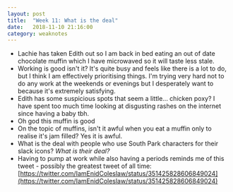 ```yaml
---
layout: post
title:  "Week 11: What is the deal"
date:   2018-11-10 21:16:00
category: weaknotes
---
```


* Lachie has taken Edith out so I am back in bed eating an out of date chocolate muffin which I have microwaved so it will taste less stale.
* Working is good isn't it? It's quite busy and feels like there is a lot to do, but I think I am effectively prioritising things. I'm trying very hard not to do any work at the weekends or evenings but I desperately want to because it's extremely satisfying.
* Edith has some suspicious spots that seem a little... chicken poxy? I have spent too much time looking at disgusting rashes on the internet since having a baby tbh.
* Oh god this muffin is good
* On the topic of muffins, isn't it awful when you eat a muffin only to realise it's jam filled? Yes it is awful.
* What is the deal with people who use South Park characters for their slack icons? _What is their deal?_
* Having to pump at work while also having a periods reminds me of this tweet - possibly the greatest tweet of all time: [https://twitter.com/IamEnidColeslaw/status/351425828606849024](https://twitter.com/IamEnidColeslaw/status/351425828606849024)
